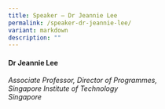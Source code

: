 ```yaml
---
title: Speaker – Dr Jeannie Lee
permalink: /speaker-dr-jeannie-lee/
variant: markdown
description: ""
---
```


#### **Dr Jeannie Lee**

*Associate Professor, Director of Programmes, <br> Singapore Institute of Technology<br>Singapore*


